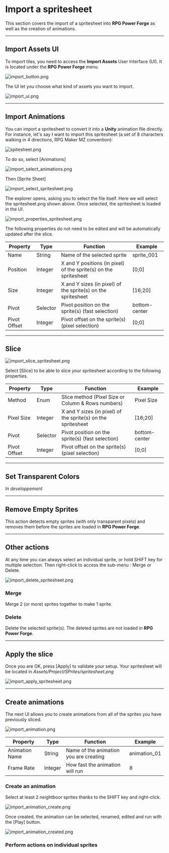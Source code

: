 # Import a spritesheet

This section covers the import of a spritesheet into **RPG Power Forge** as well as the creation of animations.

---
## Import Assets UI

To import tiles, you need to access the **Import Assets** User Interface (UI). It is located under the **RPG Power Forge** menu.

![import_button.png](media/import/import_button.png)

The UI let you choose what kind of assets you want to import.

![import_ui.png](media/import/import_ui.png)

---
## Import Animations

You can import a spritesheet to convert it into a **Unity** animation file directly. For instance, let's say I want to import this spritesheet (a set of 8 characters walking in 4 directions, RPG Maker MZ convention):

![spitesheet.png](./../media/import/spritesheet.png)

To do so, select [Animations]

![import_select_animations.png](./../media/import/import_select_animations.PNG)

Then [Sprite Sheet]

![import_select_spritesheet.png](./../media/import/import_select_spritesheet.PNG)

The explorer opens, asking you to select the file itself. Here we will select the spritesheet.png shown above. Once selected, the spritesheet is loaded in the UI.

![import_properties_spritesheet.png](./../media/import/import_properties_spritesheet.PNG)

The following properties do not need to be edited and will be automatically updated after the slice.

Property|Type|Function|Example
--------|--------|--------|--------
Name|String|Name of the selected sprite| sprite_001
Position|Integer|X and Y positions (in pixel) of the sprite(s) on the spritesheet|[0;0]
Size|Integer|X and Y sizes (in pixel) of the sprite(s) on the spritesheet|[16;20]
Pivot|Selector|Pivot position on the sprite(s) (fast selection)|bottom-center
Pivot Offset|Integer|Pivot offset on the sprite(s) (pixel selection)|[0;0]

---
## Slice

![import_slice_spritesheet.png](./../media/import/import_slice_spritesheet.PNG)

Select [Slice] to be able to slice your spritesheet according to the following properties.

Property|Type|Function|Example
--------|--------|--------|--------
Method|Enum|Slice method (Pixel Size or Column & Rows numbers)| Pixel Size
Pixel Size|Integer|X and Y sizes (in pixel) of the sprite(s) on the spritesheet|[16;20]
Pivot|Selector|Pivot position on the sprite(s) (fast selection)|bottom-center
Pivot Offset|Integer|Pivot offset on the sprite(s) (pixel selection)|[0;0]

---
## Set Transparent Colors

*In developpement*

---
## Remove Empty Sprites

This action detects empty sprites (with only transparent pixels) and removes them before the sprites are loaded in **RPG Power Forge**.

---
## Other actions

At any time you can always select an individual sprite, or hold SHIFT key for multiple selection. Then right-click to access the sub-menu : Merge or Delete.

![import_delete_spritesheet.png](./../media/import/import_delete_spritesheet.PNG)

### Merge

Merge 2 (or more) sprites together to make 1 sprite.

### Delete

Delete the selected sprite(s). The deleted sprites are not loaded in **RPG Power Forge**.

---
## Apply the slice

Once you are OK, press [Apply] to validate your setup. Your spritesheet will be located in *Assets/Project/SPrites/spritesheet.png*

![import_apply_spritesheet.png](./../media/import/import_apply_spritesheet.PNG)

---
## Create animations

The next UI allows you to create animations from all of the sprites you have previously sliced.

![import_animation.png](./../media/import/import_animation.PNG)

Property|Type|Function|Example
--------|--------|--------|--------
Animation Name|String|Name of the animation you are creating|animation_01
Frame Rate|Integer|How fast the animation will run|8

### Create an animation

Select at least 2 neightboor sprites thanks to the SHIFT key and right-click.

![import_animation_create.png](./../media/import/import_animation_create.PNG)

Once created, the animation can be selected, renamed, edited and run with the [Play] button.

![import_animation_created.png](./../media/import/import_animation_created.PNG)

### Perform actions on individual sprites



